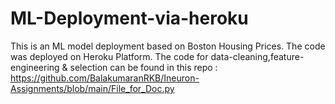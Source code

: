 # ML-Deployment-via-heroku
This is an ML model deployment based on Boston Housing Prices. The code was deployed on Heroku Platform.
The code for data-cleaning,feature-engineering & selection can be found in this repo : https://github.com/BalakumaranRKB/Ineuron-Assignments/blob/main/File_for_Doc.py 
